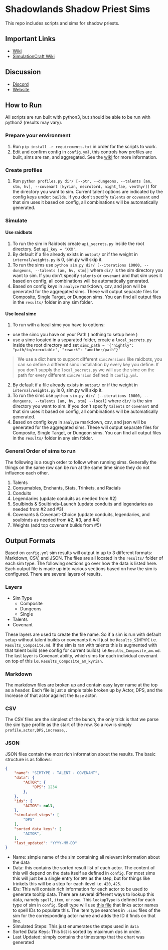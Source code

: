 # Shadowlands Shadow Priest Sims

This repo includes scripts and sims for shadow priests.

## Important Links
- [Wiki](https://github.com/WarcraftPriests/sl-shadow-priest/wiki)
- [SimulationCraft Wiki](https://github.com/simulationcraft/simc/wiki/Priests)

## Discussion
- [Discord](https://discord.gg/WarcraftPriests)
- [Website](https://warcraftpriests.com/)

## How to Run
All scripts are run built with python3, but should be able to be run with python2 (results may vary).

### Prepare your environment
1. Run `pip install -r requirements.txt` in order for the scripts to work.
2. Edit and confirm config in `config.yml`, this controls how profiles are built, sims are ran, and aggregated. See the [wiki](https://github.com/WarcraftPriests/sl-shadow-priest/wiki/Config-File) for more information.

### Create profiles
1. Run `python profiles.py dir/ [--ptr, --dungeons, --talents [am, stm, hv], --covenant [kyrian, necrolord, night_fae, venthyr]]` for the directory you want to sim. Current talent options are indicated by the config keys under: `builds`. If you don't specify `talents` or `covenant` and that sim uses it based on config, all combinations will be automatically generated.

### Simulate
#### Use raidbots
1. To run the sim in Raidbots create `api_secrets.py` inside the root directory. Set `api_key = 'XXX'`.
2. By default if a file already exists in `output/` or if the weight in `internal/weights.py` is 0, sim.py will skip it.
3. To run the sims use `python sim.py dir/ [--iterations 10000, --dungeons, --talents [am, hv, stm]]` where `dir/` is the sim directory you want to sim. If you don't specify `talents` or `covenant` and that sim uses it based on config, all combinations will be automatically generated.
4. Based on config keys in `analyze` markdown, csv, and json will be generated for the aggregated sims. These will output separate files for Composite, Single Target, or Dungeon sims. You can find all output files in the `results/` folder in any sim folder.

#### Use local simc
1. To run with a local simc you have to options:
- use the simc you have on your Path ( nothing to setup here )
- use a simc located in a separated folder, create a `local_secrets.py` inside the root directory and set `simc_path = '{"nightly": "path/to/executable", "rework": "another/path"}'`

> We use a dict here to support different `simcVersions` like raidbots, you can so define a different simc installation by every key you define. If you don't supply the `local_secrets.py` we will use the simc on the path for every different `simcVersion` defined in `config.yml`.

2. By default if a file already exists in `output/` or if the weight in `internal/weights.py` is 0, sim.py will skip it.
3. To run the sims use `python sim.py dir/ [--iterations 10000, --dungeons, --talents [am, hv, stm] --local]` where `dir/` is the sim directory you want to sim. If you don't specify `talents` or `covenant` and that sim uses it based on config, all combinations will be automatically generated.
4. Based on config keys in `analyze` markdown, csv, and json will be generated for the aggregated sims. These will output separate files for Composite, Single Target, or Dungeon sims. You can find all output files in the `results/` folder in any sim folder.

### General Order of sims to run
The following is a rough order to follow when running sims. Generally the things on the same row can be run at the same time since they do not influence each other.

1. Talents
2. Consumables, Enchants, Stats, Trinkets, and Racials
3. Conduits
4. Legendaries (update conduits as needed from #2)
5. Soulbinds & Soulbinds-Launch (update conduits and legendaries as needed from #2 and #3)
6. Covenants & Covenant-Choice (update conduits, legendaries, and soulbinds as needed from #2, #3, and #4)
7. Weights (add top covenant builds from #5)

## Output Formats
Based on `config.yml` sim results will output in up to 3 different formats: Markdown, CSV, and JSON. The files are all located in the `results/` folder of each sim type. The following sections go over how the data is listed here. Each output file is made up into various sections based on how the sim is configured. There are several layers of results.

### Layers
- Sim Type
    - Composite
    - Dungeons
    - Single
- Talents
- Covenant

These layers are used to create the file name. So if a sim is run with default setup without talent builds or covenants it will just be `Results_SIMTYPE` i.e. `Results_Composite.md`. If the sim is ran with talents this is augmented with that talent build (see config for current builds) i.e.`Results_Composite_am.md`. The last layer is Covenant ability, which sims for each individual covenant on top of this i.e. `Results_Composite_am_kyrian`.

### Markdown
The markdown files are broken up and contain easy layer name at the top as a header. Each file is just a simple table broken up by Actor, DPS, and the Increase of that actor against the `Base` actor.

### CSV
The CSV files are the simplest of the bunch, the only trick is that we parse the sim type profile as the start of the row. So a row is simply `profile,actor,DPS,increase,`.

### JSON
JSON files contain the most rich information about the results. The basic structure is as follows:

```json
{
    "name": "SIMTYPE - TALENT - COVENANT",
    "data": {
        "ACTOR": {
            "DPS": 1234
        },
    },
    "ids": {
        "ACTOR": null,
    },
    "simulated_steps": [
        "DPS"
    ],
    "sorted_data_keys": [
        "ACTOR",
    ],
    "last_updated": "YYYY-MM-DD"
}
```

- Name: simple name of the sim containing all relevant information about the data
- Data: this contains the sorted result list of each actor. The content of this will depend on the data itself as defined in `config`. For most sims this will just be a single entry for `DPS` as the step, but for things like trinkets this will be a step for each ilevel i.e. `420`, `425`.
- IDs: This will contain rich information for each actor to be used to generate tooltip data. There are several different ways to lookup this data, namely `spell`, `item`, or `none`. This `lookupType` is defined for each type of sim in `config`. Spell type will use [this file](https://github.com/WarcraftPriests/sl-shadow-priest/blob/master/internal/spell_ids.py) that links actor names to spell IDs to populate this. The item type searches in `.simc` files of the sim for the corresponding actor name and adds the ID it finds on that line.
- Simulated Steps: This just enumerates the steps used in `data`
- Sorted Data Keys: This list is sorted by maximum dps in order.
- Last Updated: simply contains the timestamp that the chart was generated
